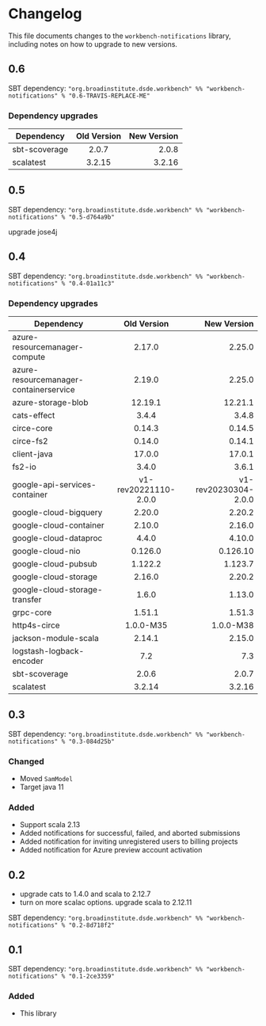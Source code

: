 # Changelog

This file documents changes to the `workbench-notifications` library, including notes on how to upgrade to new versions.

## 0.6

SBT dependency: `"org.broadinstitute.dsde.workbench" %% "workbench-notifications" % "0.6-TRAVIS-REPLACE-ME"`

### Dependency upgrades
| Dependency   |     Old Version      |          New Version |
|----------|:--------------------:|---------------------:|
| sbt-scoverage |        2.0.7         |                2.0.8 |
| scalatest |        3.2.15        |               3.2.16 |

## 0.5

SBT dependency: `"org.broadinstitute.dsde.workbench" %% "workbench-notifications" % "0.5-d764a9b"`

upgrade jose4j

## 0.4

SBT dependency: `"org.broadinstitute.dsde.workbench" %% "workbench-notifications" % "0.4-01a11c3"`

### Dependency upgrades
| Dependency   |      Old Version      |  New Version |
|----------|:-------------:|------:|
| azure-resourcemanager-compute |  2.17.0 | 2.25.0 |
| azure-resourcemanager-containerservice |  2.19.0 | 2.25.0 |
| azure-storage-blob |  12.19.1 | 12.21.1 |
| cats-effect |  3.4.4 | 3.4.8 |
| circe-core |  0.14.3 | 0.14.5 |
| circe-fs2 |  0.14.0 | 0.14.1 |
| client-java |  17.0.0 | 17.0.1 |
| fs2-io |  3.4.0 | 3.6.1 |
| google-api-services-container |  v1-rev20221110-2.0.0 | v1-rev20230304-2.0.0 |
| google-cloud-bigquery |  2.20.0 | 2.20.2 |
| google-cloud-container |  2.10.0 | 2.16.0 |
| google-cloud-dataproc |  4.4.0 | 4.10.0 |
| google-cloud-nio |  0.126.0 | 0.126.10 |
| google-cloud-pubsub |  1.122.2 | 1.123.7 |
| google-cloud-storage |  2.16.0 | 2.20.2 |
| google-cloud-storage-transfer |  1.6.0 | 1.13.0 |
| grpc-core |  1.51.1 | 1.51.3 |
| http4s-circe |  1.0.0-M35 | 1.0.0-M38 |
| jackson-module-scala |  2.14.1 | 2.15.0 |
| logstash-logback-encoder |  7.2 | 7.3 |
| sbt-scoverage |  2.0.6 | 2.0.7 |
| scalatest |  3.2.14 | 3.2.16 |

## 0.3

SBT dependency: `"org.broadinstitute.dsde.workbench" %% "workbench-notifications" % "0.3-084d25b"`

### Changed
- Moved `SamModel`
- Target java 11

### Added
- Support scala 2.13
- Added notifications for successful, failed, and aborted submissions
- Added notification for inviting unregistered users to billing projects
- Added notification for Azure preview account activation

## 0.2
- upgrade cats to 1.4.0 and scala to 2.12.7
- turn on more scalac options. upgrade scala to 2.12.11

SBT dependency: `"org.broadinstitute.dsde.workbench" %% "workbench-notifications" % "0.2-8d718f2"`

## 0.1

SBT dependency: `"org.broadinstitute.dsde.workbench" %% "workbench-notifications" % "0.1-2ce3359"`

### Added

- This library
